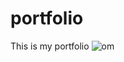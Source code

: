 # portfolio
This is my portfolio
![om](https://github.com/Omkale5706/portfolio/assets/165921796/dd073730-e51f-47d6-a071-f9f9837f757b)
